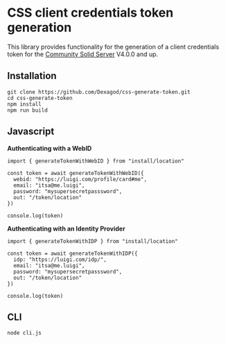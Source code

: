 # CSS client credentials token generation

This library provides functionality for the generation of a client credentials token for the [Community Solid Server](https://communitysolidserver.github.io/) V4.0.0 and up.


## Installation
```
git clone https://github.com/Dexagod/css-generate-token.git
cd css-generate-token
npm install
npm run build
```


## Javascript


**Authenticating with a WebID**
```
import { generateTokenWithWebID } from "install/location"

const token = await generateTokenWithWebID({
  webid: "https://luigi.com/profile/card#me",
  email: "itsa@me.luigi",
  password: "mysupersecretpasssword",
  out: "/token/location"
})

console.log(token)
```

**Authenticating with an Identity Provider**
```
import { generateTokenWithIDP } from "install/location"

const token = await generateTokenWithIDP({
  idp: "https://luigi.com/idp/",
  email: "itsa@me.luigi",
  password: "mysupersecretpasssword",
  out: "/token/location"
})

console.log(token)
```



## CLI

```
node cli.js
```
